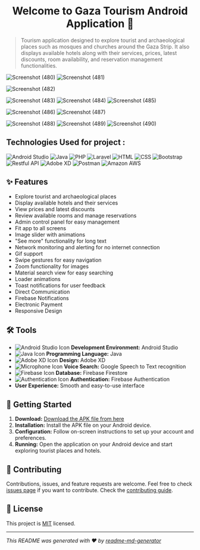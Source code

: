<h1 align="center">Welcome to Gaza Tourism Android Application 👋</h1>
 
> Tourism application designed to explore tourist and archaeological places such as mosques and churches around the Gaza Strip. It also displays available hotels along with their services, prices, latest discounts, room availability, and reservation management functionalities.


![Screenshot (480)](https://github.com/rshgithub/AndroidTourismApp/assets/29553481/fdab9d52-c99a-469b-8c08-4dcbf984c3f1)
![Screenshot (481)](https://github.com/rshgithub/AndroidTourismApp/assets/29553481/ce6c3393-b187-4df6-bf59-8159d2b90416)

 ![Screenshot (482)](https://github.com/rshgithub/AndroidTourismApp/assets/29553481/aedf8215-53bb-4a7a-9a7c-8951da4271b7)
 
![Screenshot (483)](https://github.com/rshgithub/AndroidTourismApp/assets/29553481/82ea3443-ee31-4b9c-a599-364f68e43fd4)
![Screenshot (484)](https://github.com/rshgithub/AndroidTourismApp/assets/29553481/42922705-0bdf-415a-a9dc-08ea263e1a35)
![Screenshot (485)](https://github.com/rshgithub/AndroidTourismApp/assets/29553481/aa3b56a7-7a3e-46a1-8d91-3027f9118666)

![Screenshot (486)](https://github.com/rshgithub/AndroidTourismApp/assets/29553481/eaf7e036-d987-4a29-af0a-b1a6ad804231)
![Screenshot (487)](https://github.com/rshgithub/AndroidTourismApp/assets/29553481/7cc4b0ce-46f2-48a5-b5a2-8c087a48e6d0)

![Screenshot (488)](https://github.com/rshgithub/AndroidTourismApp/assets/29553481/5a538cc7-0565-4f4a-bb20-0b452356731a)
![Screenshot (489)](https://github.com/rshgithub/AndroidTourismApp/assets/29553481/e7a67e03-50a3-4f16-9ef5-f03305de9758)
![Screenshot (490)](https://github.com/rshgithub/AndroidTourismApp/assets/29553481/0f49bbe8-a793-4fb3-ac20-f8cafa1d4e0e)




## Technologies Used for project :
![Android Studio](https://img.shields.io/badge/Android%20Studio-v4.2.2-green)
![Java](https://img.shields.io/badge/Java-v1.8-orange)
![PHP](https://img.shields.io/badge/PHP-v7.4.3-blue)
![Laravel](https://img.shields.io/badge/Laravel-v8.6.2-red)
![HTML](https://img.shields.io/badge/HTML5-lightgrey)
![CSS](https://img.shields.io/badge/CSS3-blue)
![Bootstrap](https://img.shields.io/badge/Bootstrap-v5.0.2-purple)
![Restful API](https://img.shields.io/badge/Restful%20API-efficient-brightgreen)
![Adobe XD](https://img.shields.io/badge/Adobe%20XD-v34.0.12-blueviolet)
![Postman](https://img.shields.io/badge/Postman-API%20Testing-orange)
![Amazon AWS](https://img.shields.io/badge/Amazon%20AWS-Cloud%20Services-yellow)


## ✨ Features

- Explore tourist and archaeological places
- Display available hotels and their services
- View prices and latest discounts
- Review available rooms and manage reservations
- Admin control panel for easy management
- Fit app to all screens
- Image slider with animations
- "See more" functionality for long text
- Network monitoring and alerting for no internet connection
- Gif support
- Swipe gestures for easy navigation
- Zoom functionality for images
- Material search view for easy searching
- Loader animations
- Toast notifications for user feedback
- Direct Communication
- Firebase Notifications
- Electronic Payment
- Responsive Design


## 🛠️ Tools

- ![Android Studio Icon](https://img.icons8.com/color/32/000000/android-studio--v3.png) **Development Environment:** Android Studio
- ![Java Icon](https://img.icons8.com/color/32/000000/java-coffee-cup-logo.png) **Programming Language:** Java
- ![Adobe XD Icon](https://img.icons8.com/color/32/000000/adobe-xd.png) **Design:** Adobe XD
- ![Microphone Icon](https://img.icons8.com/ios/32/ffffff/microphone.png) **Voice Search:** Google Speech to Text recognition
- ![Firebase Icon](https://img.icons8.com/color/32/000000/firebase.png) **Database:** Firebase Firestore
- ![Authentication Icon](https://img.icons8.com/color/32/000000/lock.png) **Authentication:** Firebase Authentication
- **User Experience:** Smooth and easy-to-use interface

## 🚀 Getting Started

1. **Download:** [Download the APK file from here](https://drive.google.com/file/d/1TDXRHH5-wovgfL-H-UeanPD959ERjj7I/view?usp=sharing)
2. **Installation:** Install the APK file on your Android device.
3. **Configuration:** Follow on-screen instructions to set up your account and preferences.
4. **Running:** Open the application on your Android device and start exploring tourist places and hotels.

## 🤝 Contributing

Contributions, issues, and feature requests are welcome. Feel free to check [issues page](https://github.com/yourusername/yourproject/issues) if you want to contribute. Check the [contributing guide](./CONTRIBUTING.md).

## 📝 License

This project is [MIT](https://github.com/yourusername/yourproject/blob/master/LICENSE) licensed.

---

_This README was generated with ❤️ by [readme-md-generator](https://github.com/kefranabg/readme-md-generator)_

 
